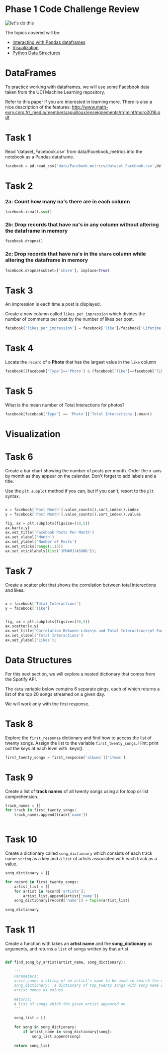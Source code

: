 
# Phase 1 Code Challenge Review

![let's do this](https://media.giphy.com/media/BpGWitbFZflfSUYuZ9/giphy.gif)

The topics covered will be:

  - [Interacting with Pandas dataframes](#dataframes)
  - [Visualization](#viz)
  - [Python Data Structures](#datastructures)
    

<a id='dataframes'></a>
# DataFrames

To practice working with dataframes, we will use some Facebook data taken from the UCI Machine Learning repository.

Refer to this paper if you are interested in learning more. There is also a nice description of the features: http://www.math-evry.cnrs.fr/_media/members/aguilloux/enseignements/m1mint/moro2016.pdf



# Task 1

Read 'dataset_Facebook.csv' from data/Facebook_metrics into the notebook as a Pandas dataframe.


```python
facebook = pd.read_csv('data/Facebook_metrics/dataset_Facebook.csv',delimiter=';')
```

# Task 2

### 2a: Count how many na's there are in each column
 


```python
facebook.isna().sum()
```

### 2b: Drop records that have na's in any column without altering the dataframe in memory
 


```python
facebook.dropna()
```

### 2c: Drop records that have na's in the `share` column while altering the dataframe in memory


```python
facebook.dropna(subset=['share'], inplace=True)
```

# Task 3

An impression is each time a post is displayed.  

Create a new column called `likes_per_impression` which divides the number of comments per post by the number of likes per post.


```python
facebook['likes_per_impression'] = facebook['like']/facebook['Lifetime Post Total Impressions']
```

# Task 4

Locate the `record` of a **Photo** that has the largest value in the `like` column


```python
facebook[(facebook['Type']=='Photo') & (facebook['like']==facebook['like'].max())]
```

# Task 5
What is the mean number of Total Interactions for photos?


```python
facebook[facebook['Type'] == 'Photo']['Total Interactions'].mean()
```

<a id='viz'></a>
# Visualization

# Task 6

Create a bar chart showing the number of posts per month.
Order the x-axis by month as they appear on the calendar.
Don't forget to add labels and a title.  

Use the `plt.subplot` method if you can, but if you can't, resort to the `plt` syntax.


```python

x = facebook['Post Month'].value_counts().sort_index().index
y = facebook['Post Month'].value_counts().sort_index().values

fig, ax = plt.subplots(figsize=(10,5))
ax.bar(x,y)
ax.set_title('Facebook Posts Per Month')
ax.set_xlabel('Month')
ax.set_ylabel('Number of Posts')
ax.set_xticks(range(1,13))
ax.set_xticklabels(list('JFMAMJJASOND'));
```

# Task 7

Create a scatter plot that shows the correlation between total interactions and likes.


```python

x = facebook['Total Interactions']
y = facebook['like']


fig, ax = plt.subplots(figsize=(10,5))
ax.scatter(x,y)
ax.set_title('Correlation Between Likes\n and Total Interactions\of Facebook Posts')
ax.set_xlabel('Total Interactions')
ax.set_ylabel('Likes');
```

<a id='datastructures'></a>
# Data Structures

For this next section, we will explore a nested dictionary that comes from the Spotify API.  

The `data` variable below contains 6 separate pings, each of which returns a list of the top 20 songs streamed on a given day.


We will work only with the first response.

# Task 8

Explore the `first_response` dictionary and find how to access the list of twenty songs.
Assign the list to the variable `first_twenty_songs`.
Hint: print out the keys at each level with .keys().


```python
first_twenty_songs = first_response['albums']['items']
```

# Task 9

Create a list of **track names** of all twenty songs using a for loop or list comprehension.


```python
track_names = []
for track in first_twenty_songs:
    track_names.append(track['name'])
    

```

# Task 10

Create a dictionary called `song_dictionary` which consists of each track name `string` as a key and a `list` of artists associated with each track as a value.


```python
song_dictionary = {}

for record in first_twenty_songs:
    artist_list = []
    for artist in record['artists']:
        artist_list.append(artist['name'])
    song_dictionary[record['name']] = tuple(artist_list)
    
song_dictionary
```

# Task 11

Create a function with takes an **artist name** and the **song_dictionary** as arguments, and returns a `list` of songs written by that artist. 


```python

def find_song_by_artist(artist_name, song_dictionary):
    
    '''
    Parameters:
    arist_name: a string of an artist's name to be used to search the dictionary
    song_dictionary:  a dictionary of top_twenty songs with song name as keys and a list of 
    artist names as values
    
    Returns:
    A list of songs which the given artist appeared on
    '''
    
    song_list = []
    
    for song in song_dictionary:
        if artist_name in song_dictionary[song]:
            song_list.append(song)
    
    return song_list
```
